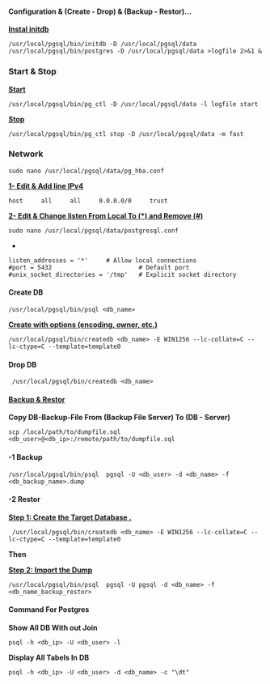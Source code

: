 #### Configuration & (Create - Drop) & (Backup - Restor)...
**<ins>Instal initdb**

    /usr/local/pgsql/bin/initdb -D /usr/local/pgsql/data
    /usr/local/pgsql/bin/postgres -D /usr/local/pgsql/data >logfile 2>&1 &


### Start & Stop

**<ins>Start**

    /usr/local/pgsql/bin/pg_ctl -D /usr/local/pgsql/data -l logfile start

 **<ins>Stop**  

    /usr/local/pgsql/bin/pg_ctl stop -D /usr/local/pgsql/data -m fast

### Network

    sudo nano /usr/local/pgsql/data/pg_hba.conf

**<ins>1- Edit & Add line IPv4**


    host     all     all     0.0.0.0/0     trust

**<ins>2- Edit & Change listen From Local To (*) and Remove (#)** 

    sudo nano /usr/local/pgsql/data/postgresql.conf
-

    listen_addresses = '*'     # Allow local connections
    #port = 5432                        # Default port
    #unix_socket_directories = '/tmp'   # Explicit socket directory

#### Create DB

    /usr/local/pgsql/bin/psql <db_name>

**<ins>Create with options (encoding, owner, etc.)**

    /usr/local/pgsql/bin/createdb <db_name> -E WIN1256 --lc-collate=C --lc-ctype=C --template=template0


#### Drop DB
   
     /usr/local/pgsql/bin/createdb <db_name>

#### <ins> Backup & Restor

**Copy DB-Backup-File From (Backup File Server) To (DB - Server)**

    scp /local/path/to/dumpfile.sql <db_user>@<db_ip>:/remote/path/to/dumpfile.sql

#### -1 Backup

    /usr/local/pgsql/bin/psql  pgsql -U <db_user> -d <db_name> -f <db_backup_name>.dump


#### -2 Restor


**<ins>Step 1: Create the Target Database .**

     /usr/local/pgsql/bin/createdb <db_name> -E WIN1256 --lc-collate=C --lc-ctype=C --template=template0



**Then**

**<ins>Step 2: Import the Dump**

    /usr/local/pgsql/bin/psql  pgsql -U pgsql -d <db_name> -f <db_name_backup_restor>

#### Command For Postgres

**Show All DB With out Join**

    psql -h <db_ip> -U <db_user> -l

**Display All Tabels In DB**

    psql -h <db_ip> -U <db_user> -d <db_name> -c "\dt"
